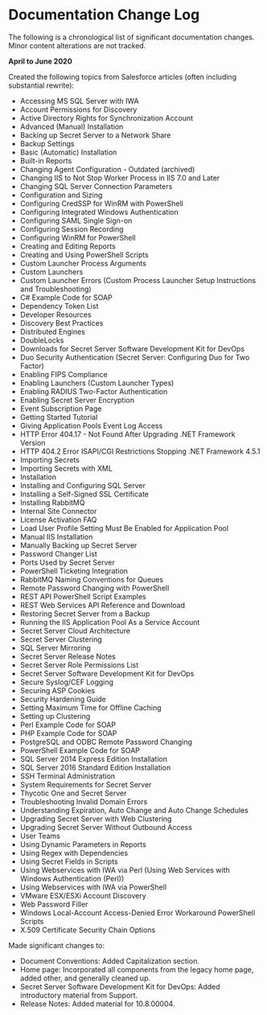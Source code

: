 [title]: # (Documentation Change Log)
[tags]: # (Release Notes,documentation)
[priority]: #
[display]: # (search,content,print)

# Documentation Change Log

The following is a chronological list of significant documentation changes. Minor content alterations are not tracked.

**April to June 2020**

Created the following topics from Salesforce articles (often including substantial rewrite):

- Accessing MS SQL Server with IWA
- Account Permissions for Discovery
- Active Directory Rights for Synchronization Account
- Advanced (Manual) Installation
- Backing up Secret Server to a Network Share
- Backup Settings
- Basic (Automatic) Installation
- Built-in Reports
- Changing Agent Configuration - Outdated (archived)
- Changing IIS to Not Stop Worker Process in IIS 7.0 and Later
- Changing SQL Server Connection Parameters
- Configuration and Sizing
- Configuring CredSSP for WinRM with PowerShell
- Configuring Integrated Windows Authentication
- Configuring SAML Single Sign-on
- Configuring Session Recording
- Configuring WinRM for PowerShell
- Creating and Editing Reports
- Creating and Using PowerShell Scripts
- Custom Launcher Process Arguments
- Custom Launchers
- Custom Launcher Errors (Custom Process Launcher Setup Instructions and Troubleshooting)
- C# Example Code for SOAP
- Dependency Token List
- Developer Resources
- Discovery Best Practices
- Distributed Engines
- DoubleLocks
- Downloads for Secret Server Software Development Kit for DevOps
- Duo Security Authentication (Secret Server: Configuring Duo for Two Factor)
- Enabling FIPS Compliance
- Enabling Launchers (Custom Launcher Types)
- Enabling RADIUS Two-Factor Authentication
- Enabling Secret Server Encryption
- Event Subscription Page
- Getting Started Tutorial
- Giving Application Pools Event Log Access
- HTTP Error 404.17 -  Not Found After Upgrading .NET Framework Version
- HTTP 404.2 Error ISAPI/CGI Restrictions Stopping .NET Framework 4.5.1
- Importing Secrets
- Importing Secrets with XML
- Installation
- Installing and Configuring SQL Server
- Installing a Self-Signed SSL Certificate
- Installing RabbitMQ
- Internal Site Connector
- License Activation FAQ
- Load User Profile Setting Must Be Enabled for Application Pool
- Manual IIS Installation
- Manually Backing up Secret Server
- Password Changer List
- Ports Used by Secret Server
- PowerShell Ticketing Integration
- RabbitMQ Naming Conventions for Queues
- Remote Password Changing with PowerShell
- REST API PowerShell Script Examples
- REST Web Services API Reference and Download
- Restoring Secret Server from a Backup
- Running the IIS Application Pool As a Service Account
- Secret Server Cloud Architecture
- Secret Server Clustering
- SQL Server Mirroring
- Secret Server Release Notes
- Secret Server Role Permissions List
- Secret Server Software Development Kit for DevOps
- Secure Syslog/CEF Logging
- Securing ASP Cookies
- Security Hardening Guide
- Setting Maximum Time for Offline Caching
- Setting up Clustering
- Perl Example Code for SOAP
- PHP Example Code for SOAP
- PostgreSQL and ODBC Remote Password Changing
- PowerShell Example Code for SOAP
- SQL Server 2014 Express Edition Installation
- SQL Server 2016 Standard Edition Installation
- SSH Terminal Administration
- System Requirements for Secret Server
- Thycotic One and Secret Server
- Troubleshooting Invalid Domain Errors
- Understanding Expiration, Auto Change and Auto Change Schedules
- Upgrading Secret Server with Web Clustering
- Upgrading Secret Server Without Outbound Access
- User Teams
- Using Dynamic Parameters in Reports
- Using Regex with Dependencies
- Using Secret Fields in Scripts
- Using Webservices with IWA via Perl (Using Web Services with Windows Authentication (Perl))
- Using Webservices with IWA via PowerShell
- VMware ESX/ESXi Account Discovery
- Web Password Filler
- Windows Local-Account Access-Denied Error Workaround PowerShell Scripts
- X.509 Certificate Security Chain Options

Made significant changes to:

- Document Conventions: Added Capitalization section.
- Home page: Incorporated all components from the legacy home page, added other, and generally cleaned up.
- Secret Server Software Development Kit for DevOps: Added introductory material from Support.
- Release Notes: Added material for 10.8.00004.